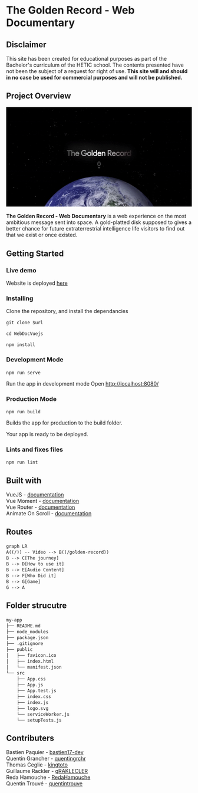 # The Golden Record - Web Documentary

## Disclaimer

This site has been created for educational purposes as part of the Bachelor's curriculum of the HETIC school. The contents presented have not been the subject of a request for right of use. **This site will and should in no case be used for commercial purposes and will not be published.**

## Project Overview
<p align="center">
  <img src="screenshot.gif">
</p>

**The Golden Record - Web Documentary** is a web experience on the most ambitious message sent into space. A gold-platted disk supposed to gives a better chance for future extraterrestrial intelligence life visitors to find out that we exist or once existed.

## Getting Started

### Live demo

Website is deployed [here](https://golden-record.netlify.app/#/)

### Installing

Clone the repository, and install the dependancies

```
git clone $url
```

```
cd WebDocVuejs
```

```
npm install
```

### Development Mode

```
npm run serve
```

Run the app in development mode
Open [http://localhost:8080/](http://localhost:8080/)

### Production Mode

```
npm run build
```

Builds the app for production to the build folder.

Your app is ready to be deployed.

### Lints and fixes files

```
npm run lint
```

## Built with

VueJS - [documentation](https://vuejs.org/)  
Vue Moment - [documentation](https://github.com/brockpetrie/vue-moment)  
Vue Router - [documentation](https://router.vuejs.org/)  
Animate On Scroll - [documentation](https://michalsnik.github.io/aos/)

## Routes

```mermaid
graph LR
A((/)) -- Video --> B((/golden-record))
B --> C[The journey]
B --> D[How to use it]
B --> E[Audio Content]
B --> F[Who Did it]
B --> G[Game]
G --> A
```

## Folder strucutre

```
my-app
├── README.md
├── node_modules
├── package.json
├── .gitignore
├── public
│   ├── favicon.ico
│   ├── index.html
│   └── manifest.json
└── src
    ├── App.css
    ├── App.js
    ├── App.test.js
    ├── index.css
    ├── index.js
    ├── logo.svg
    └── serviceWorker.js
    └── setupTests.js
```

## Contributers

Bastien Paquier - [bastien17-dev](https://github.com/bastien17-dev)  
Quentin Grancher - [quentingrchr](https://github.com/quentingrchr)  
Thomas Ceglie - [kingtoto](https://github.com/kingtoto)  
Guillaume Rackler - [gRAKLECLER](https://github.com/gRAKLECLER)  
Reda Hamouche - [RedaHamouche](https://github.com/RedaHamouche)  
Quentin Trouvé - [quentintrouve](https://github.com/quentintrouve)
